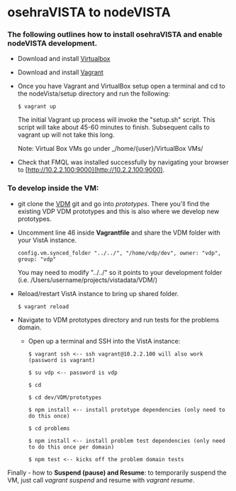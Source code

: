 # osehraVISTA to nodeVISTA

### The following outlines how to install osehraVISTA and enable nodeVISTA development.

* Download and install [Virtualbox](https://www.virtualbox.org/wiki/Downloads?replytocom=98578)
* Download and install [Vagrant](https://www.vagrantup.com/downloads.html)

* Once you have Vagrant and VirtualBox setup open a terminal and cd to the nodeVista/setup directory and run the following:

    ```text
    $ vagrant up
    ```
    The initial Vagrant up process will invoke the "setup.sh" script. This script will take about 45-60 minutes to finish. Subsequent calls to vagrant up will not take this long.

    Note: Virtual Box VMs go under _/home/{user}/VirtualBox VMs/

* Check that FMQL was installed successfully by navigating your browser to [http://10.2.2.100:9000](http://10.2.2.100:9000).

### To develop inside the VM: 

* git clone the [VDM](https://github.com/vistadataproject/VDM) git and go into _prototypes_. There you'll find the existing VDP VDM prototypes and this is also where we develop new prototypes.
* Uncomment line 46 inside __Vagrantfile__ and share the VDM folder with your VistA instance.

    ```text
    config.vm.synced_folder "../../", "/home/vdp/dev", owner: "vdp", group: "vdp"
    ```

    You may need to modify "../../" so it points to your development folder (i.e. /Users/username/projects/vistadata/VDM/) 

* Reload/restart VistA instance to bring up shared folder.

    ```text
    $ vagrant reload
    ```

* Navigate to VDM prototypes directory and run tests for the problems domain. 
    * Open up a terminal and SSH into the VistA instance:

        ```text
        $ vagrant ssh <-- ssh vagrant@10.2.2.100 will also work (password is vagrant)
        
        $ su vdp <-- password is vdp
        
        $ cd
        
        $ cd dev/VDM/prototypes
        
        $ npm install <-- install prototype dependencies (only need to do this once)
        
        $ cd problems
        
        $ npm install <-- install problem test dependencies (only need to do this once per domain)
        
        $ npm test <-- kicks off the problem domain tests
        ```

Finally - how to __Suspend (pause) and Resume__: to temporarily suspend the VM, just call _vagrant suspend_ and resume with _vagrant resume_.
